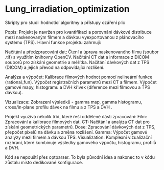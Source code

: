 # Lung_irradiation_optimization
Skripty pro studii hodnotící algoritmy a přístupy ozáření plic

Popis:
Projekt je navržen pro kvantifikaci a porovnání dávkové distribuce mezi naskenovaným filmem a dávkou vyexportovanou z plánovacího systému (TPS). Hlavní funkce projektu zahrnují:
  
  Načítání a předzpracování dat:
    Čtení a úprava naskenovaného filmu (soubor .tif) s využitím knihovny OpenCV.
    Načítání CT dat a informace z DICOM souborů pro získání geometrie a měřítka.
    Načítání dávkových dat z TPS (DICOM) a jejich převod na odpovídající rozlišení.
  
  Analýza a výpočet:
    Kalibrace filmových hodnot pomocí nelineární funkce (rational_fun).
    Výpočet registračních parametrů mezi CT a filmem.
    Výpočet gamové mapy, histogramu a DVH křivek (diference mezi filmovou a TPS dávkou).
  
  Vizualizace:
    Zobrazení výsledků - gamma map, gamma histogramu, cross/in-plane profilu dávek na filmu a z TPS a DVH .
  
  Projekt využívá několik tříd, které řeší oddělené části zpracování:
    Film: Zpracování a kalibrace filmových dat.
    CT: Načítání a analýza CT dat pro získání geometrických parametrů.
    Dose: Zpracování dávkových dat z TPS, přepočet pixelů na dávku a změna rozlišení.
    Gamma: Výpočet gamové analýzy mezi filmem a dávkou TPS.
    Visualization: Komplexní vizualizační rozhraní, které kombinuje výsledky gamového výpočtu, histogramu, profilů a DVH.


Kód se nepouští přes optparser. To byla původní idea a nakonec to v kódu zůstalu misto dedikované konfigurace. 
